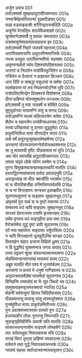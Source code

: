 अर्जुन उवाच	001  
ततोऽश्मवर्षं सुमहत्प्रादुरासीत्समन्ततः	001a  
नगमात्रैर्महाघोरैस्तन्मां दृढमपीडयत्	001c  
तदहं वज्रसङ्काशैः शरैरिन्द्रास्त्रचोदितैः	002a  
अचूर्णयं वेगवद्भिः शतधैकैकमाहवे	002c  
चूर्ण्यमानेऽश्मवर्षे तु पावकः समजायत	003a  
तत्राश्मचूर्णमपतत्पावकप्रकरा इव	003c  
ततोऽश्मवर्षे निहते जलवर्षं महत्तरम्	004a  
धाराभिरक्षमात्राभिः प्रादुरासीन्ममान्तिके	004c  
नभसः प्रच्युता धारास्तिग्मवीर्याः सहस्रशः	005a  
आवृण्वन्सर्वतो व्योम दिशश्चोपदिशस्तथा	005c  
धाराणां च निपातेन वायोर्विस्फूर्जितेन च	006a  
गर्जितेन च दैत्यानां न प्राज्ञायत किञ्चन	006c  
धारा दिवि च सम्बद्धा वसुधायां च सर्वशः	007a  
व्यामोहयन्त मां तत्र निपतन्त्योऽनिशं भुवि	007c  
तत्रोपदिष्टमिन्द्रेण दिव्यमस्त्रं विशोषणम्	008a  
दीप्तं प्राहिणवं घोरमशुष्यत्तेन तज्जलम्	008c  
हतेऽश्मवर्षे तु मया जलवर्षे च शोषिते	009a  
मुमुचुर्दानवा मायामग्निं वायुं च मानद	009c  
ततोऽहमग्निं व्यधमं सलिलास्त्रेण सर्वशः	010a  
शैलेन च महास्त्रेण वायोर्वेगमधारयम्	010c  
तस्यां प्रतिहतायां तु दानवा युद्धदुर्मदाः	011a  
प्राकुर्वन्विविधा माया यौगपद्येन भारत	011c  
ततो वर्षं प्रादुरभूत्सुमहल्लोमहर्षणम्	012a  
अस्त्राणां घोररूपाणामग्नेर्वायोस्तथाश्मनाम्	012c  
सा तु मायामयी वृष्टिः पीडयामास मां युधि	013a  
अथ घोरं तमस्तीव्रं प्रादुरासीत्समन्ततः	013c  
तमसा संवृते लोके घोरेण परुषेण च	014a  
तुरगा विमुखाश्चासन्प्रास्खलच्चापि मातलिः	014c  
हस्ताद्धिरण्मयश्चास्य प्रतोदः प्रापतद्भुवि	015a  
असकृच्चाह मां भीतः क्वासीति भरतर्षभ	015c  
मां च भीराविशत्तीव्रा तस्मिन्विगतचेतसि	016a  
स च मां विगतज्ञानः सन्त्रस्त इदमब्रवीत्	016c  
सुराणामसुराणां च सङ्ग्रामः सुमहानभूत्	017a  
अमृतार्थे पुरा पार्थ स च दृष्टो मयानघ	017c  
शम्बरस्य वधे चापि सङ्ग्रामः सुमहानभूत्	018a  
सारथ्यं देवराजस्य तत्रापि कृतवानहम्	018c  
तथैव वृत्रस्य वधे सङ्गृहीता हया मया	019a  
वैरोचनेर्मया युद्धं दृष्टं चापि सुदारुणम्	019c  
एते मया महाघोराः सङ्ग्रामाः पर्युपासिताः	020a  
न चापि विगतज्ञानो भूतपूर्वोऽस्मि पाण्डव	020c  
पितामहेन संहारः प्रजानां विहितो ध्रुवम्	021a  
न हि युद्धमिदं युक्तमन्यत्र जगतः क्षयात्	021c  
तस्य तद्वचनं श्रुत्वा संस्तभ्यात्मानमात्मना	022a  
मोहयिष्यन्दानवानामहं मायामयं बलम्	022c  
अब्रुवं मातलिं भीतं पश्य मे भुजयोर्बलम्	023a  
अस्त्राणां च प्रभावं मे धनुषो गाण्डिवस्य च	023c  
अद्यास्त्रमाययैतेषां मायामेतां सुदारुणाम्	024a  
विनिहन्मि तमश्चोग्रं मा भैः सूत स्थिरो भव	024c  
एवमुक्त्वाहमसृजमस्त्रमायां नराधिप	025a  
मोहनीं सर्वशत्रूणां हिताय त्रिदिवौकसाम्	025c  
पीड्यमानासु मायासु तासु तास्वसुरेश्वराः	026a  
पुनर्बहुविधा मायाः प्राकुर्वन्नमितौजसः	026c  
पुनः प्रकाशमभवत्तमसा ग्रस्यते पुनः	027a  
व्रजत्यदर्शनं लोकः पुनरप्सु निमज्जति	027c  
सुसङ्गृहीतैर्हरिभिः प्रकाशे सति मातलिः	028a  
व्यचरत्स्यन्दनाग्र्येण सङ्ग्रामे लोमहर्षणे	028c  
ततः पर्यपतन्नुग्रा निवातकवचा मयि	029a  
तानहं विवरं दृष्ट्वा प्राहिण्वं यमसादनम्	029c  
वर्तमाने तथा युद्धे निवातकवचान्तके	030a  
नापश्यं सहसा सर्वान्दानवान्माययावृतान्	030c  
